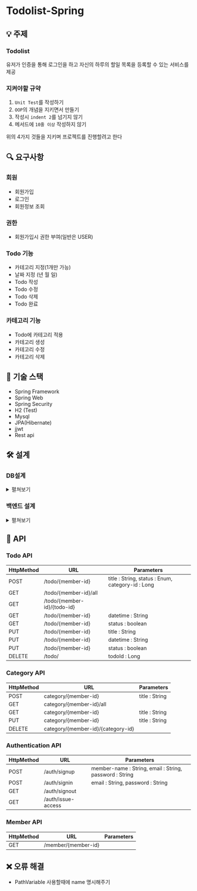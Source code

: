# Todolist-Spring

## 💡 주제
### Todolist
유저가 인증을 통해 로그인을 하고 자신의 하루의 할일 목록을 등록할 수 있는 서비스를 제공
### 지켜야할 규약
1. `Unit Test`를 작성하기
2. `OOP`의 개념을 지키면서 만들기
3. 작성시 `indent 2`를 넘기지 않기
4. 메서드에 `10줄 이상` 작성하지 않기

위의 4가지 것들을 지키며 프로젝트를 진행할려고 한다

## 🔍 요구사항
### 회원
- 회원가입
- 로그인
- 회원정보 조회
### 권한
- 회원가입시 권한 부여(일반은 USER)
### Todo 기능
- 카테고리 지정(1개만 가능)
- 날짜 지정 (년 월 일)
- Todo 작성
- Todo 수정
- Todo 삭제
- Todo 완료
### 카테고리 기능
- Todo에 카테고리 적용
- 카테고리 생성
- 카테고리 수정
- 카테고리 삭제

## 🔨 기술 스택
- Spring Framework
- Spring Web
- Spring Security
- H2 (Test)
- Mysql
- JPA(Hibernate)
- jjwt
- Rest api


## 🛠 설계
### DB설계
<details>
<summary>
펼쳐보기
</summary>

![DB](./img/todolist_back.png)
</details>

### 백엔드 설계
<details>
<summary>
펼쳐보기
</summary>

**아키텍처**
![Architecture](./img/Todolist-Architecture-2.png)

**다이어그램**
![Diagram](./img/Todolist-Diagram.png)
</details>

## 📡 API

### Todo API

|HttpMethod|URL|Parameters|
|---|---|---|
|POST|/todo/{member-id}|title : String, status : Enum, category-id : Long|
|GET|/todo/{member-id}/all||
|GET|/todo/{member-id}/{todo-id}||
|GET|/todo/{member-id}|datetime : String|
|GET|/todo/{member-id}|status : boolean|
|PUT|/todo/{member-id}|title : String|
|PUT|/todo/{member-id}|datetime : String|
|PUT|/todo/{member-id}|status : boolean|
|DELETE|/todo/|todoId : Long|

### Category API
|HttpMethod|URL|Parameters|
|---|---|---|
|POST|category/{member-id}|title : String|
|GET|category/{member-id}/all||
|GET|category/{member-id}|title : String|
|PUT|category/{member-id}|title : String|
|DELETE|category/{member-id}/{category-id}||

### Authentication API
|HttpMethod|URL|Parameters|
|---|---|---|
|POST|/auth/signup|member-name : String, email : String, password : String|
|POST|/auth/signin|email : String, password : String|
|GET|/auth/signout||
|GET|/auth/issue-access||

### Member API
|HttpMethod|URL|Parameters|
|---|---|---|
|GET|/member/{member-id}||


## ❌ 오류 해결
- PathVariable 사용할때에 name 명시해주기
